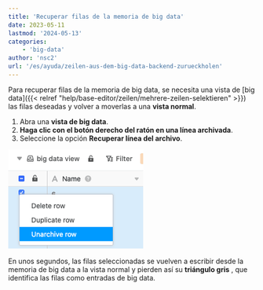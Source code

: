 ```yaml
---
title: 'Recuperar filas de la memoria de big data'
date: 2023-05-11
lastmod: '2024-05-13'
categories:
    - 'big-data'
author: 'nsc2'
url: '/es/ayuda/zeilen-aus-dem-big-data-backend-zurueckholen'
---
```


Para recuperar filas de la memoria de big data, se necesita una vista de [big data]({{< relref "help/base-editor/zeilen/mehrere-zeilen-selektieren" >}}) las filas deseadas y volver a moverlas a una **vista normal**.

1. Abra una **vista de big data**.
2. **Haga clic con el botón derecho del ratón en una línea archivada**.
3. Seleccione la opción **Recuperar línea del archivo**.

![Recuperar entradas del backend de Big Data](images/unarchive-rows-out-of-the-big-data-backend.png)

En unos segundos, las filas seleccionadas se vuelven a escribir desde la memoria de big data a la vista normal y pierden así su **triángulo gris** , que identifica las filas como entradas de big data.
